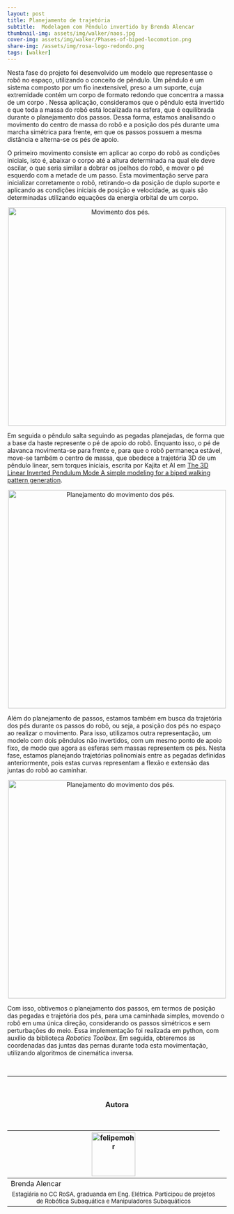 ```yaml
---
layout: post
title: Planejamento de trajetória 
subtitle:  Modelagem com Pêndulo invertido by Brenda Alencar
thumbnail-img: assets/img/walker/naos.jpg
cover-img: assets/img/walker/Phases-of-biped-locomotion.png
share-img: /assets/img/rosa-logo-redondo.png
tags: [walker]
---
```


Nesta fase do projeto foi desenvolvido um modelo que representasse o robô no espaço, utilizando o conceito de pêndulo. Um pêndulo é um sistema composto por um fio inextensível, preso a um suporte, cuja extremidade contém um corpo de formato redondo que concentra a massa de um corpo . Nessa aplicação, consideramos que o pêndulo está invertido e que toda a massa do robô está localizada na esfera, que é equilibrada durante o planejamento dos passos. Dessa forma, estamos analisando o movimento do centro de massa do robô e a posição dos pés durante uma marcha simétrica para frente, em que os passos possuem a mesma distância e alterna-se os pés de apoio.

O primeiro movimento consiste em aplicar ao corpo do robô as condições iniciais, isto é, abaixar o corpo até a altura determinada na qual ele deve oscilar, o que seria similar a dobrar os joelhos do robô,  e mover o pé esquerdo com a metade de um passo. Esta movimentação serve para inicializar corretamente o robô, retirando-o da posição de duplo suporte e aplicando as condições iniciais de posição e velocidade, as quais são determinadas utilizando equações da energia orbital de um corpo.

<center><img src="{{ 'assets/img/walker/halfstep.gif' | relative_url }}" alt="Movimento dos pés." width="500"/>
</center>

Em seguida o pêndulo salta seguindo as pegadas planejadas, de forma que a base da haste represente o pé de apoio do robô.  Enquanto isso, o pé de alavanca movimenta-se para frente e, para que o robô permaneça estável, move-se também o centro de massa, que obedece a trajetória 3D de um pêndulo linear, sem torques iniciais, escrita por Kajita et Al em [The 3D Linear Inverted Pendulum Mode A simple modeling for a biped walking pattern generation](https://www.cs.cmu.edu/~hgeyer/Teaching/R16-899B/Papers/KajiitaEA01IEEE_ICIRS.pdf).

<center><img src="{{ 'assets/img/walker/lipmtraj.gif' | relative_url }}" alt="Planejamento do movimento dos pés." width="500"/>
</center>

Além do planejamento de passos, estamos também em busca da trajetória dos pés durante os passos do robô, ou seja, a posição dos pés no espaço ao realizar o movimento. Para isso, utilizamos outra representação, um modelo com dois pêndulos não invertidos, com um mesmo ponto de apoio fixo, de modo que agora as esferas sem massas representem os pés. Nesta fase, estamos planejando trajetórias polinomiais entre as pegadas definidas anteriormente, pois estas curvas representam a flexão e extensão das juntas do robô ao caminhar.

<center><img src="{{ 'assets/img/walker/feettraj.gif' | relative_url }}" alt="Planejamento do movimento dos pés." width="500"/>
</center>

Com isso, obtivemos o planejamento dos passos, em termos de posição das pegadas e trajetória dos pés, para uma caminhada simples, movendo o robô em uma única direção, considerando os passos simétricos e sem perturbações do meio. Essa implementação foi realizada em python, com auxílio da biblioteca *Robotics Toolbox*. Em seguida, obteremos as coordenadas das juntas das pernas durante toda esta movimentação, utilizando algoritmos de cinemática inversa.

<br>

---------------------
<br>

<!-- autor -->
<center><h3 class="post-title">Autora</h3><br/></center>
<div class="row">
  <div class="col-xl-auto offset-xl-0 col-lg-4 offset-lg-0 center">
    <table class="table-borderless highlight">
      <thead>
        <tr>
          <th><img src="{{ 'assets/img/people/brendaalencar-1.png' | relative_url }}" width="100" alt="felipemohr" class="img-fluid rounded-circle" /></th>
        </tr>
      </thead>
      <tbody>
        <tr class="font-weight-bolder" style="text-align: center margin-top: 0">
          <td>Brenda Alencar</td>
        </tr>
        <tr style="text-align: center" >
          <td style="vertical-align: top"><small>Estagiária no CC RoSA, graduanda em Eng. Elétrica. Participou de projetos de Robótica Subaquática e Manipuladores Subaquáticos</small></td>
          <td></td>
        </tr>
      </tbody>
    </table>
  </div>
</div>

